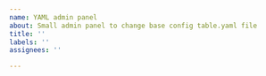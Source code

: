 ```yaml
---
name: YAML admin panel
about: Small admin panel to change base config table.yaml file
title: ''
labels: ''
assignees: ''

---
```



